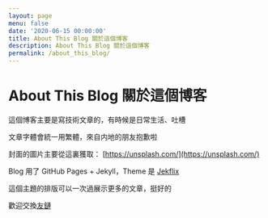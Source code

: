 ```yaml
---
layout: page
menu: false
date: '2020-06-15 00:00:00'
title: About This Blog 關於這個博客
description: About This Blog 關於這個博客
permalink: /about_this_blog/
---
```


# About This Blog 關於這個博客

這個博客主要是寫技術文章的，有時候是日常生活、吐槽

文章字體會統一用繁體，來自内地的朋友抱歉啦 

封面的圖片主要從這裏獲取： [https://unsplash.com/](https://unsplash.com/)

Blog 用了 GitHub Pages + Jekyll，Theme 是 [Jekflix](https://github.com/thiagorossener/jekflix-template) 

這個主題的排版可以一次過展示更多的文章，挺好的

歡迎交換[友鏈](https://cwksc.github.io/link_exchange/)